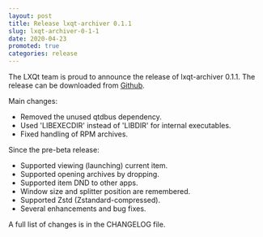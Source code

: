 ```yaml
---
layout: post
title: Release lxqt-archiver 0.1.1
slug: lxqt-archiver-0-1-1
date: 2020-04-23
promoted: true
categories: release
---
```

The LXQt team is proud to announce the release of lxqt-archiver 0.1.1.
The release can be downloaded from [Github](https://github.com/lxqt/lxqt-archiver/releases).

Main changes:

 * Removed the unused qtdbus dependency.
 * Used 'LIBEXECDIR' instead of 'LIBDIR' for internal executables.
 * Fixed handling of RPM archives.


Since the pre-beta release:

 * Supported viewing (launching) current item.
 * Supported opening archives by dropping.
 * Supported item DND to other apps.
 * Window size and splitter position are remembered.
 * Supported Zstd (Zstandard-compressed).
 * Several enhancements and bug fixes.


A full list of changes is in the CHANGELOG file.
